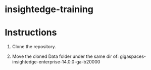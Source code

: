 # insightedge-training


# Instructions

1. Clone the repository.

2. Move the cloned Data folder under the same dir of:
   gigaspaces-insightedge-enterprise-14.0.0-ga-b20000
